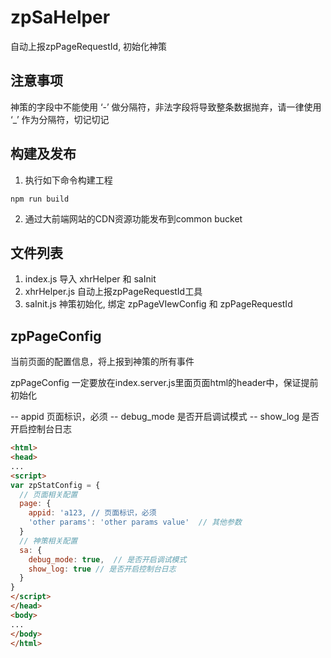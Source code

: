 # zpSaHelper

自动上报zpPageRequestId, 初始化神策

## 注意事项

神策的字段中不能使用 ‘-’ 做分隔符，非法字段将导致整条数据抛弃，请一律使用 ‘_’ 作为分隔符，切记切记

## 构建及发布

1. 执行如下命令构建工程

``` shell
npm run build
```

2. 通过大前端网站的CDN资源功能发布到common bucket

## 文件列表

1. index.js       导入 xhrHelper 和 saInit
2. xhrHelper.js   自动上报zpPageRequestId工具
3. saInit.js      神策初始化, 绑定 zpPageVIewConfig 和 zpPageRequestId

## zpPageConfig

当前页面的配置信息，将上报到神策的所有事件

zpPageConfig 一定要放在index.server.js里面页面html的header中，保证提前初始化

-- appid      页面标识，必须
-- debug_mode 是否开启调试模式
-- show_log   是否开启控制台日志

``` html
<html>
<head>
...
<script>
var zpStatConfig = {
  // 页面相关配置
  page: {
    appid: 'a123, // 页面标识，必须
    'other params': 'other params value'  // 其他参数
  }
  // 神策相关配置
  sa: {
    debug_mode: true,  // 是否开启调试模式
    show_log: true // 是否开启控制台日志
  }
}
</script>
</head>
<body>
...
</body>
</html>
```
